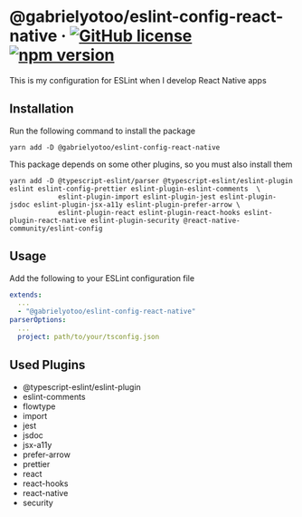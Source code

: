 # @gabrielyotoo/eslint-config-react-native &middot; [![GitHub license](https://img.shields.io/github/license/gabrielyotoo/eslint-config-react-native?color=%23f22&style=flat-square)](https://github.com/gabrielyotoo/eslint-config-react-native/blob/main/LICENSE)[ ![npm version](https://img.shields.io/npm/v/%40gabrielyotoo/eslint-config-react-native?color=%23f22&style=flat-square)](https://www.npmjs.com/package/@gabrielyotoo/eslint-config-react-native)

This is my configuration for ESLint when I develop React Native apps

## Installation

Run the following command to install the package

```shell
yarn add -D @gabrielyotoo/eslint-config-react-native
```

This package depends on some other plugins, so you must also install them

```shell
yarn add -D @typescript-eslint/parser @typescript-eslint/eslint-plugin eslint eslint-config-prettier eslint-plugin-eslint-comments  \
            eslint-plugin-import eslint-plugin-jest eslint-plugin-jsdoc eslint-plugin-jsx-a11y eslint-plugin-prefer-arrow \
            eslint-plugin-react eslint-plugin-react-hooks eslint-plugin-react-native eslint-plugin-security @react-native-community/eslint-config
```

## Usage

Add the following to your ESLint configuration file

```yaml
extends:
  ...
  - "@gabrielyotoo/eslint-config-react-native"
parserOptions:
  ...
  project: path/to/your/tsconfig.json
```

## Used Plugins

- @typescript-eslint/eslint-plugin
- eslint-comments
- flowtype
- import
- jest
- jsdoc
- jsx-a11y
- prefer-arrow
- prettier
- react
- react-hooks
- react-native
- security
